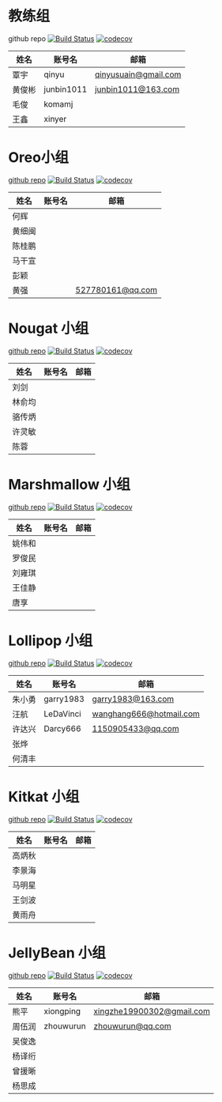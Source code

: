 # 教练组

github repo
[![Build Status](https://travis-ci.org/CAC-0pp0/CACOreo.svg?branch=master)](https://travis-ci.org/CAC-0pp0/CACOreo)
[![codecov](https://codecov.io/gh/CAC-0pp0/CACOreo/branch/master/graph/badge.svg)](https://codecov.io/gh/CAC-0pp0/CACOreo)

|姓名|账号名|邮箱|
|--|--|--|
|覃宇|qinyu|qinyusuain@gmail.com|
|黄俊彬|junbin1011|junbin1011@163.com|
|毛俊|komamj||junmaokoma@gmail.com
|王鑫|xinyer||


# Oreo小组

[github repo](https://github.com/CAC-0pp0/CACOreo)
[![Build Status](https://travis-ci.org/CAC-0pp0/CACOreo.svg?branch=master)](https://travis-ci.org/CAC-0pp0/CACOreo)
[![codecov](https://codecov.io/gh/CAC-0pp0/CACOreo/branch/master/graph/badge.svg)](https://codecov.io/gh/CAC-0pp0/CACOreo)

|姓名|账号名|邮箱|
|--|--|--|
|何辉|||
|黄细闽|||
|陈桂鹏|||
|马干宣|||
|彭颖|||
|黄强||527780161@qq.com|

# Nougat 小组
[github repo](https://github.com/CAC-0pp0/CACNougat)
[![Build Status](https://travis-ci.org/CAC-0pp0/CACNougat.svg?branch=master)](https://travis-ci.org/CAC-0pp0/CACNougat)
[![codecov](https://codecov.io/gh/CAC-0pp0/CACNougat/branch/master/graph/badge.svg)](https://codecov.io/gh/CAC-0pp0/CACNougat)

|姓名|账号名|邮箱|
|--|--|--|
|刘剑|||
|林俞均|||
|骆传炳|||
|许灵敏|||
|陈蓉|||

# Marshmallow 小组
[github repo](https://github.com/CAC-0pp0/CACMarshmallow)
[![Build Status](https://travis-ci.org/CAC-0pp0/CACMarshmallow.svg?branch=master)](https://travis-ci.org/CAC-0pp0/CACMarshmallow)
[![codecov](https://codecov.io/gh/CAC-0pp0/CACMarshmallow/branch/master/graph/badge.svg)](https://codecov.io/gh/CAC-0pp0/CACMarshmallow)

|姓名|账号名|邮箱|
|--|--|--|
|姚伟和|||
|罗俊民|||
|刘雍琪|||
|王佳静|||
|唐享|||

# Lollipop 小组
[github repo](https://github.com/CAC-0pp0/CACLollipop)
[![Build Status](https://travis-ci.org/CAC-0pp0/CACLollipop.svg?branch=master)](https://travis-ci.org/CAC-0pp0/CACLollipop)
[![codecov](https://codecov.io/gh/CAC-0pp0/CACLollipop/branch/master/graph/badge.svg)](https://codecov.io/gh/CAC-0pp0/CACLollipop)

|姓名|账号名|邮箱|
|--|--|--|
|朱小勇|garry1983|garry1983@163.com|
|汪航|LeDaVinci|wanghang666@hotmail.com|
|许达兴|Darcy666|1150905433@qq.com|
|张烨|||
|何清丰|||


# Kitkat 小组
[github repo](https://github.com/CAC-0pp0/CACKitkat)
[![Build Status](https://travis-ci.org/CAC-0pp0/CACKitkat.svg?branch=master)](https://travis-ci.org/CAC-0pp0/CACKitkat)
[![codecov](https://codecov.io/gh/CAC-0pp0/CACKitkat/branch/master/graph/badge.svg)](https://codecov.io/gh/CAC-0pp0/CACKitkat)

|姓名|账号名|邮箱|
|--|--|--|
|高炳秋|||
|李景海|||
|马明星|||
|王剑波|||
|黄雨舟|||

# JellyBean 小组
[github repo](https://github.com/CAC-0pp0/CACJellyBean)
[![Build Status](https://travis-ci.org/CAC-0pp0/CACJellyBean.svg?branch=master)](https://travis-ci.org/CAC-0pp0/CACJellyBean)
[![codecov](https://codecov.io/gh/CAC-0pp0/CACJellyBean/branch/master/graph/badge.svg)](https://codecov.io/gh/CAC-0pp0/CACJellyBean)

|姓名|账号名|邮箱|
|--|--|--|
|熊平|xiongping|xingzhe19900302@gmail.com|
|周伍润|zhouwurun|zhouwurun@qq.com|
|吴俊逸|||
|杨译绗|||
|曾援晰|||
|杨思成|||




